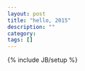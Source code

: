 ```yaml
---
layout: post
title: "hello, 2015"
description: ""
category: 
tags: []
---
```

{% include JB/setup %}
